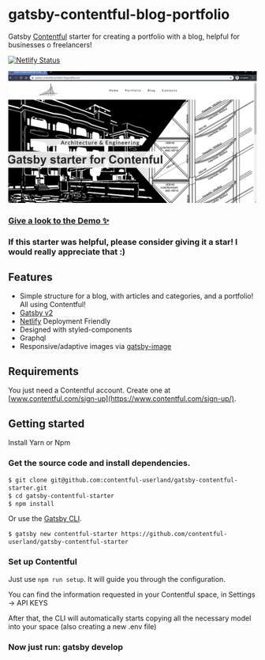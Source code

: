 # gatsby-contentful-blog-portfolio

Gatsby [Contentful](https://www.contentful.com) starter for creating a portfolio with a blog, helpful for businesses o freelancers!

[![Netlify Status](https://api.netlify.com/api/v1/badges/caf75181-f370-4f51-bb2b-78724a300f6a/deploy-status)](https://app.netlify.com/sites/gatsby-contentful-portfolio-blog/deploys)

![Gatsby Starter Homepage](./media/gatsby-starter-index.png)

### [Give a look to the Demo ✨](https://gatsby-contentful-portfolio-blog.netlify.com/)

### If this starter was helpful, please consider giving it a star! I would really appreciate that :)


## Features

* Simple structure for a blog, with articles and categories, and a portfolio! All using Contentful!
* [Gatsby v2](https://www.gatsbyjs.org/)
* [Netlify](https://www.netlify.com) Deployment Friendly
* Designed with styled-components
* Graphql
* Responsive/adaptive images via [gatsby-image](https://www.gatsbyjs.org/packages/gatsby-image/)

## Requirements

You just need a Contentful account. Create one at [www.contentful.com/sign-up](https://www.contentful.com/sign-up/).

## Getting started

Install Yarn or Npm

### Get the source code and install dependencies.

```
$ git clone git@github.com:contentful-userland/gatsby-contentful-starter.git
$ cd gatsby-contentful-starter
$ npm install
```

Or use the [Gatsby CLI](https://www.npmjs.com/package/gatsby-cli).

```
$ gatsby new contentful-starter https://github.com/contentful-userland/gatsby-contentful-starter
```

### Set up Contentful

Just use `npm run setup`. It will guide you through the configuration.

You can find the information requested in your Contentful space, in Settings -> API KEYS

After that, the CLI will automatically starts copying all the necessary model into your space (also creating a new .env file)

### Now just run: gatsby develop
